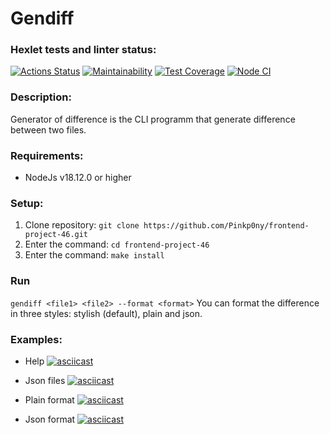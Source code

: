 # Gendiff

### Hexlet tests and linter status:
[![Actions Status](https://github.com/Pinkp0ny/frontend-project-46/workflows/hexlet-check/badge.svg)](https://github.com/Pinkp0ny/frontend-project-46/actions)
[![Maintainability](https://api.codeclimate.com/v1/badges/d722bd66e6d612d41a40/maintainability)](https://codeclimate.com/github/Pinkp0ny/frontend-project-46/maintainability)
[![Test Coverage](https://api.codeclimate.com/v1/badges/d722bd66e6d612d41a40/test_coverage)](https://codeclimate.com/github/Pinkp0ny/frontend-project-46/test_coverage)
[![Node CI](https://github.com/Pinkp0ny/frontend-project-46/actions/workflows/nodejs.yml/badge.svg)](https://github.com/Pinkp0ny/frontend-project-46/actions)


### Description:
Generator of difference is the CLI programm that generate difference between two files.

### Requirements:
- NodeJs v18.12.0 or higher

### Setup:
1. Clone repository: ```git clone https://github.com/Pinkp0ny/frontend-project-46.git```
2. Enter the command: ```cd frontend-project-46```
3. Enter the command: ```make install```

### Run
```gendiff <file1> <file2> --format <format>```
You can format the difference in three styles: stylish (default), plain and json.

### Examples:
- Help
[![asciicast](https://asciinema.org/a/9ldPc95d9OJ3ju2wH2usYVG4e.png)](https://asciinema.org/a/9ldPc95d9OJ3ju2wH2usYVG4e)

- Json files
[![asciicast](https://asciinema.org/a/NR1lT9JNnqW5eSwHS4byBJkIu.png)](https://asciinema.org/a/NR1lT9JNnqW5eSwHS4byBJkIu)

- Plain format
[![asciicast](https://asciinema.org/a/wkBsf7RmT4VHN0rWRiyBwEqeK.png)](https://asciinema.org/a/wkBsf7RmT4VHN0rWRiyBwEqeK)

- Json format
[![asciicast](https://asciinema.org/a/uwSScCaRJ5P58uDKC2lYa1eRi.png)](https://asciinema.org/a/uwSScCaRJ5P58uDKC2lYa1eRi)
